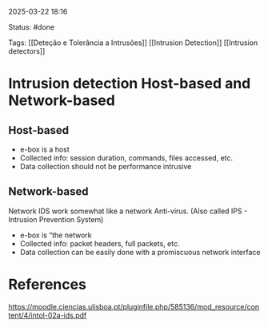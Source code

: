2025-03-22 18:16

Status: #done 

Tags: [[Deteção e Tolerância a Intrusões]] [[Intrusion Detection]] [[Intrusion detectors]] 

# Intrusion detection Host-based and Network-based

## Host-based

- e-box is a host
- Collected info: session duration, commands, files accessed, etc.
- Data collection should not be performance intrusive

## Network-based

Network IDS work somewhat like a network Anti-virus. (Also called IPS - Intrusion Prevention System)
- e-box is “the network
- Collected info: packet headers, full packets, etc.
- Data collection can be easily done with a promiscuous network interface

# References

https://moodle.ciencias.ulisboa.pt/pluginfile.php/585136/mod_resource/content/4/intol-02a-ids.pdf